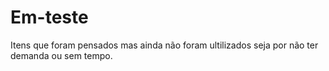 # Em-teste



Itens que foram pensados mas ainda não foram ultilizados seja por não ter demanda ou sem tempo.
